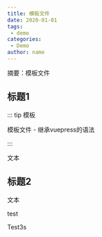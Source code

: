 ```yaml
---
title: 模板文件
date: 2020-01-01
tags:
 - demo
categories:
 - Demo
author: name
---
```


摘要：模板文件

<!-- more -->

## 标题1

::: tip 模板

模板文件 - 继承vuepress的语法

:::

文本

## 标题2

文本

test

Test3s